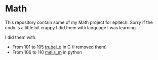 # Math

This repository contain some of my Math project for epitech.
Sorry if the cody is a little bit crappy I did them with language I was learning

I did them with:

* From 101 to 105 [trubel_d](https://github.com/Pedrochu) in C (I removed them)
* From 106 to 110 [melis_m](https://github.com/melis-m) in python